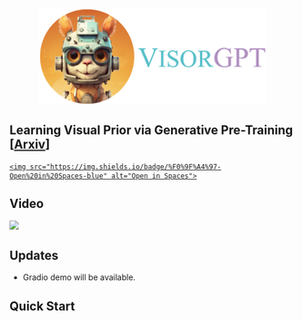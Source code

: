 <div align=center>
<img src="visorgpt_title.png" width="400">
</div>

## Learning Visual Prior via Generative Pre-Training [[Arxiv](http://arxiv.org/abs/2305.13777)]<a src="https://img.shields.io/badge/%F0%9F%A4%97-Open%20in%20Spaces-blue" href="https://huggingface.co/spaces/microsoft/visual_chatgpt">
    <img src="https://img.shields.io/badge/%F0%9F%A4%97-Open%20in%20Spaces-blue" alt="Open in Spaces">
</a>

## Video
[![](https://res.cloudinary.com/marcomontalbano/image/upload/v1684891120/video_to_markdown/images/youtube--8FDoBfxSY8I-c05b58ac6eb4c4700831b2b3070cd403.jpg)](https://www.youtube.com/watch?v=8FDoBfxSY8I "")

## Updates
- Gradio demo will be available.

## Quick Start
